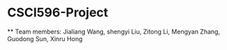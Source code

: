# CSCI596-Project
** Team members: Jialiang Wang, shengyi Liu, Zitong Li, Mengyan Zhang, Guodong Sun, Xinru Hong
